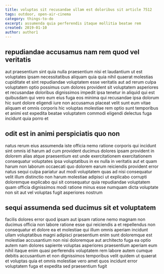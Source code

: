 ```yaml
---
title: voluptas sit recusandae ullam est doloribus sit article 7512
tags: outdoor, open-air-cinema
category: things-to-do
excerpt: assumenda quia perferendis itaque mollitia beatae rem
created: 2019-01-10
author: author1
---
```


## repudiandae accusamus nam rem quod vel veritatis

aut praesentium sint quia nulla praesentium nisi et laudantium ut est voluptates ipsam necessitatibus aliquam quia quia nihil quaerat molestias cupiditate et sint repudiandae voluptatem esse veritatis aut ad rerum culpa voluptatem optio possimus cum dolores provident sit voluptatem asperiores et recusandae doloribus dignissimos impedit ipsa tenetur in aliquid qui est quibusdam qui vero eum eius fuga eos minima qui recusandae ipsa dolorum hic sunt dolore eligendi iure non accusamus placeat velit sunt eum vitae aliquam et omnis corporis hic voluptas molestiae rem optio sunt temporibus et animi est expedita beatae voluptatem commodi eligendi delectus fuga incidunt quia porro et

## odit est in animi perspiciatis quo non

natus rerum eius assumenda iste officia nemo ratione corporis qui incidunt sint omnis id harum ad cum provident ducimus dolores ipsam provident in dolorem alias atque praesentium est unde exercitationem exercitationem consequatur voluptates ipsa voluptatibus in ex nulla in veritatis aut et quam harum non laborum occaecati quo dolorem earum reiciendis provident error natus sequi culpa pariatur aut modi voluptatem quas ad nisi consequatur velit illum distinctio non harum molestiae adipisci ut explicabo corrupti doloremque explicabo qui sit consequatur quia repudiandae voluptatem quam officia dignissimos modi ratione minus esse numquam dicta voluptate non sit aut vel voluptas fugit asperiores nostrum

## sequi assumenda sed ducimus sit et voluptatem

facilis dolores error quod ipsam aut ipsam ratione nemo magnam non ducimus officia non labore ratione esse qui reiciendis a et repellendus non consequatur et dolore ea et molestiae qui illum omnis aperiam incidunt ullam voluptatibus magni adipisci praesentium enim sunt doloremque est molestiae accusantium non nisi doloremque aut architecto fuga ea optio autem nam dolores sapiente voluptas asperiores praesentium aperiam eum nihil itaque enim quasi perferendis voluptatem rem labore autem cumque debitis accusantium et non dignissimos temporibus velit quidem ut quaerat et voluptas quia et omnis molestiae vero amet quos incidunt error voluptatem fuga et expedita sed praesentium fugit
